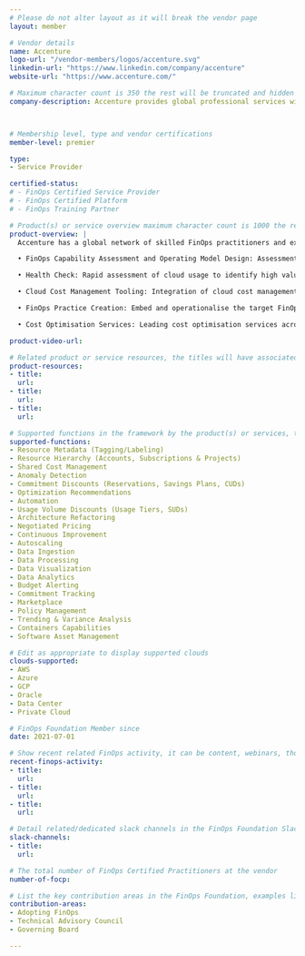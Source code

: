 ```yaml
---
# Please do not alter layout as it will break the vendor page
layout: member

# Vendor details
name: Accenture
logo-url: "/vendor-members/logos/accenture.svg"
linkedin-url: "https://www.linkedin.com/company/accenture"
website-url: "https://www.accenture.com/"

# Maximum character count is 350 the rest will be truncated and hidden automatically on your page
company-description: Accenture provides global professional services with leading capabilities in digital, cloud and security. Combining unmatched experience and specialized skills across more than 40 industries with Strategy & Consulting, Interactive, Technology and Operations services, our 569,000 people deliver on the promise of technology and human ingenuity for clients in more than 120 countries.



# Membership level, type and vendor certifications
member-level: premier

type:
- Service Provider

certified-status:
# - FinOps Certified Service Provider
# - FinOps Certified Platform
# - FinOps Training Partner

# Product(s) or service overview maximum character count is 1000 the rest will be truncated and hidden automatically on your page
product-overview: |
  Accenture has a global network of skilled FinOps practitioners and extensive experience working with clients to establish highly effective and organisationally integrated cloud FinOps practices. Offerings include:

  • FinOps Capability Assessment and Operating Model Design: Assessment of FinOps maturity and design for a sustainable FinOps operating model

  • Health Check: Rapid assessment of cloud usage to identify high value cost optimisation opportunities to support the wider FinOps business case

  • Cloud Cost Management Tooling: Integration of cloud cost management configurations on the native cloud platform tooling or across other leading cloud cost management vendors

  • FinOps Practice Creation: Embed and operationalise the target FinOps capabilities, upskill people, track and report on readiness, and launch!

  • Cost Optimisation Services: Leading cost optimisation services across all cloud platforms, utilising our proprietary & patented algorithms to provide continuous value and cost savings

product-video-url:

# Related product or service resources, the titles will have associated URLs, e.g. product
product-resources:
- title:
  url:
- title:
  url:
- title:
  url:

# Supported functions in the framework by the product(s) or services, these need to match the menu spelling to add a link automatically, ones listed are examples
supported-functions:
- Resource Metadata (Tagging/Labeling)
- Resource Hierarchy (Accounts, Subscriptions & Projects)
- Shared Cost Management
- Anomaly Detection
- Commitment Discounts (Reservations, Savings Plans, CUDs)
- Optimization Recommendations
- Automation
- Usage Volume Discounts (Usage Tiers, SUDs)
- Architecture Refactoring
- Negotiated Pricing
- Continuous Improvement
- Autoscaling
- Data Ingestion
- Data Processing
- Data Visualization
- Data Analytics
- Budget Alerting
- Commitment Tracking
- Marketplace
- Policy Management
- Trending & Variance Analysis
- Containers Capabilities
- Software Asset Management

# Edit as appropriate to display supported clouds
clouds-supported:
- AWS
- Azure
- GCP
- Oracle
- Data Center
- Private Cloud

# FinOps Foundation Member since
date: 2021-07-01

# Show recent related FinOps activity, it can be content, webinars, thought leadership and include external links
recent-finops-activity:
- title:
  url:
- title:
  url:
- title:
  url:

# Detail related/dedicated slack channels in the FinOps Foundation Slack
slack-channels:
- title:
  url:

# The total number of FinOps Certified Practitioners at the vendor
number-of-focp:

# List the key contribution areas in the FinOps Foundation, examples listed
contribution-areas:
- Adopting FinOps
- Technical Advisory Council
- Governing Board

---
```

